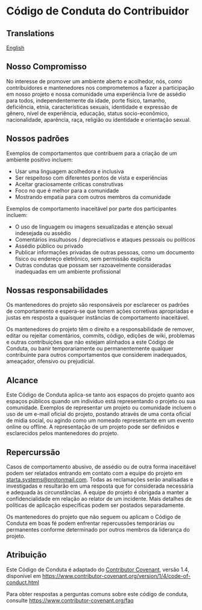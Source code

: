# Código de Conduta do Contribuidor

## Translations

[English](./CODE_OF_CONDUCT.md)

## Nosso Compromisso

No interesse de promover um ambiente aberto e acolhedor, nós, como
contribuidores e mantenedores nos comprometemos a fazer a participação em nosso projeto e
nossa comunidade uma experiência livre de assédio para todos, independentemente da idade,
porte físico, tamanho, deficiência, etnia, características sexuais, identidade e
expressão de gênero, nível de experiência, educação, status socio-econômico, nacionalidade,
aparência, raça, religião ou identidade e orientação sexual.

## Nossos padrões

Exemplos de comportamentos que contribuem para a criação de um ambiente positivo incluem:

* Usar uma linguagem acolhedora e inclusiva
* Ser respeitoso com diferentes pontos de vista e experiências
* Aceitar graciosamente críticas construtivas
* Foco no que é melhor para a comunidade
* Mostrando empatia para com outros membros da comunidade

Exemplos de comportamento inaceitável por parte dos participantes incluem:

* O uso de linguagem ou imagens sexualizadas e atenção sexual indesejada ou assédio
* Comentários insultuosos / depreciativos e ataques pessoais ou políticos
* Assédio público ou privado
* Publicar informações privadas de outras pessoas, como um documento físico ou
  endereço eletrônico, sem permissão explícita
* Outras condutas que possam ser razoavelmente consideradas inadequadas em um
  ambiente profissional

## Nossas responsabilidades

Os mantenedores do projeto são responsáveis por esclarecer os padrões de
comportamento e espera-se que tomem ações corretivas apropriadas e justas em
resposta a quaisquer instâncias de comportamento inaceitável.

Os mantenedores do projeto têm o direito e a responsabilidade de remover, editar ou
rejeitar comentários, commits, código, edições de wiki, problemas e outras contribuições
que não estejam alinhados a este Código de Conduta, ou banir temporariamente ou
permanentemente qualquer contribuinte para outros comportamentos que considerem
inadequados, ameaçador, ofensivo ou prejudicial.

## Alcance

Este Código de Conduta aplica-se tanto aos espaços do projeto quanto aos espaços públicos
quando um indivíduo está representando o projeto ou sua comunidade. Exemplos de
representar um projeto ou comunidade incluem o uso de um e-mail oficial do projeto,
postando através de uma conta oficial de mídia social, ou agindo como um nomeado
representante em um evento online ou offline. A representação de um projeto pode ser
definidos e esclarecidos pelos mantenedores do projeto.

## Repercurssão

Casos de comportamento abusivo, de assédio ou de outra forma inaceitável podem ser
relatados entrando em contato com a equipe do projeto em starta.systems@protonmail.com.
Todas as reclamações serão analisadas e investigadas e resultarão em uma resposta que
for considerada necessária e adequada às circunstâncias. A equipe do projeto é obrigada a
manter a confidencialidade em relação ao relator de um incidente. Mais detalhes de
políticas de aplicação específicas podem ser postados separadamente.

Os mantenedores do projeto que não seguem ou aplicam o Código de Conduta em boas fé podem
enfrentar repercussões temporárias ou permanentes conforme determinado por outros membros
da liderança do projeto.

## Atribuição

Este Código de Conduta é adaptado do [Contributor Covenant][homepage], versão 1.4,
disponível em <https://www.contributor-covenant.org/version/1/4/code-of-conduct.html>

[homepage]: https://www.contributor-covenant.org

Para obter respostas a perguntas comuns sobre este código de conduta, consulte
<https://www.contributor-covenant.org/faq>
